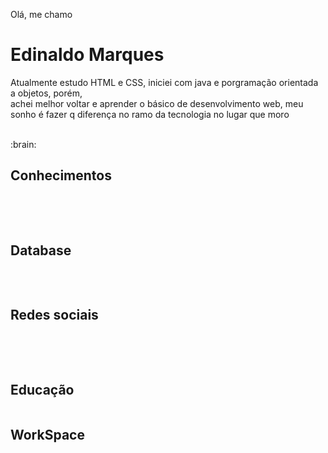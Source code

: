 Olá, me chamo <h1>Edinaldo Marques</h1>
<p> Atualmente estudo HTML e CSS, iniciei com java e porgramação orientada a objetos, porém, <br>
 achei melhor voltar e aprender o básico de desenvolvimento web, meu sonho é fazer q diferença no ramo da tecnologia no lugar que moro </p><br>
 :brain: <h2>Conhecimentos</h2>  
   <p> <img src="https://img.shields.io/badge/Java-ED8B00?style=for-the-badge&logo=java&logoColor=white" alt=""> <img src="https://img.shields.io/badge/GIT-E44C30?style=for-the-badge&logo=git&logoColor=white" alt=""> <img src="https://img.shields.io/badge/HTML5-E34F26?style=for-the-badge&logo=html5&logoColor=white" alt=""> <img src="https://img.shields.io/badge/CSS3-1572B6?style=for-the-badge&logo=css3&logoColor=white" alt=""></p>
    <br>
    <h2>Database</h2>
    <p> <img src="https://img.shields.io/badge/Microsoft%20SQL%20Server-CC2927?style=for-the-badge&logo=microsoft%20sql%20server&logoColor=white" alt=""></p>
      <br>
       <h2>Redes sociais</h2>
   <p> <a href="https://www.linkedin.com/in/edinaldolouredomarques/" target="_blank" rel="external"><img src="https://img.shields.io/badge/LinkedIn-0077B5?style=for-the-badge&logo=linkedin&logoColor=white" alt=""></a> 
       <a href="https://www.facebook.com/edinaldo.louredomarques" target="_blank" rel="external"><img src="https://img.shields.io/badge/Facebook-1877F2?style=for-the-badge&logo=facebook&logoColor=white" alt=""></a>
       <a href="https://www.instagram.com/edi_marks/" target="_blank" rel="external"><img src="https://img.shields.io/badge/Instagram-E4405F?style=for-the-badge&logo=instagram&logoColor=white" alt=""></a></p>
       <br>
            <h2>Educação</h2>
        <a href="https://www.sololearn.com/profile/24377513"><img src="https://img.shields.io/badge/-Sololearn-3a464b?style=for-the-badge&logo=Sololearn&logoColor=white" alt=""></a>
       <br>
           <h2>WorkSpace</h2>
        <img src="https://img.shields.io/badge/acer%20Aspire%205-83B81A?style=for-the-badge&logo=acer&logoColor=white" alt="">
 


